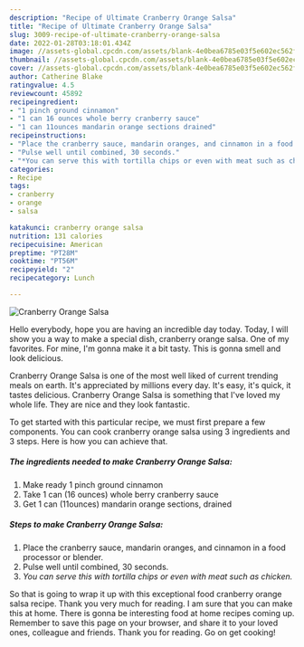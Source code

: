 ```yaml
---
description: "Recipe of Ultimate Cranberry Orange Salsa"
title: "Recipe of Ultimate Cranberry Orange Salsa"
slug: 3009-recipe-of-ultimate-cranberry-orange-salsa
date: 2022-01-28T03:18:01.434Z
image: //assets-global.cpcdn.com/assets/blank-4e0bea6785e03f5e602ec562f230caae08da540cada707380b4fe1bbebba43da.png
thumbnail: //assets-global.cpcdn.com/assets/blank-4e0bea6785e03f5e602ec562f230caae08da540cada707380b4fe1bbebba43da.png
cover: //assets-global.cpcdn.com/assets/blank-4e0bea6785e03f5e602ec562f230caae08da540cada707380b4fe1bbebba43da.png
author: Catherine Blake
ratingvalue: 4.5
reviewcount: 45892
recipeingredient:
- "1 pinch ground cinnamon"
- "1 can 16 ounces whole berry cranberry sauce"
- "1 can 11ounces mandarin orange sections drained"
recipeinstructions:
- "Place the cranberry sauce, mandarin oranges, and cinnamon in a food processor or blender."
- "Pulse well until combined, 30 seconds."
- "*You can serve this with tortilla chips or even with meat such as chicken.*"
categories:
- Recipe
tags:
- cranberry
- orange
- salsa

katakunci: cranberry orange salsa 
nutrition: 131 calories
recipecuisine: American
preptime: "PT28M"
cooktime: "PT56M"
recipeyield: "2"
recipecategory: Lunch

---
```



![Cranberry Orange Salsa](//assets-global.cpcdn.com/assets/blank-4e0bea6785e03f5e602ec562f230caae08da540cada707380b4fe1bbebba43da.png)

Hello everybody, hope you are having an incredible day today. Today, I will show you a way to make a special dish, cranberry orange salsa. One of my favorites. For mine, I'm gonna make it a bit tasty. This is gonna smell and look delicious.



Cranberry Orange Salsa is one of the most well liked of current trending meals on earth. It's appreciated by millions every day. It's easy, it's quick, it tastes delicious. Cranberry Orange Salsa is something that I've loved my whole life. They are nice and they look fantastic.


To get started with this particular recipe, we must first prepare a few components. You can cook cranberry orange salsa using 3 ingredients and 3 steps. Here is how you can achieve that.

<!--inarticleads1-->

##### The ingredients needed to make Cranberry Orange Salsa:

1. Make ready 1 pinch ground cinnamon
1. Take 1 can (16 ounces) whole berry cranberry sauce
1. Get 1 can (11ounces) mandarin orange sections, drained




<!--inarticleads2-->

##### Steps to make Cranberry Orange Salsa:

1. Place the cranberry sauce, mandarin oranges, and cinnamon in a food processor or blender.
1. Pulse well until combined, 30 seconds.
1. *You can serve this with tortilla chips or even with meat such as chicken.*




So that is going to wrap it up with this exceptional food cranberry orange salsa recipe. Thank you very much for reading. I am sure that you can make this at home. There is gonna be interesting food at home recipes coming up. Remember to save this page on your browser, and share it to your loved ones, colleague and friends. Thank you for reading. Go on get cooking!
